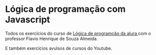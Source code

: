 # Lógica de programação com **Javascript**

Todos os exercícios do curso de <a href="https://cursos.alura.com.br/course/logica-programacao-javascript-html" target="_blank"> Lógica de programção da alura </a> com o professor Flavio Henrique de Souza Almeida.

E também exercícios avulsos de cursos do Youtube.
 
